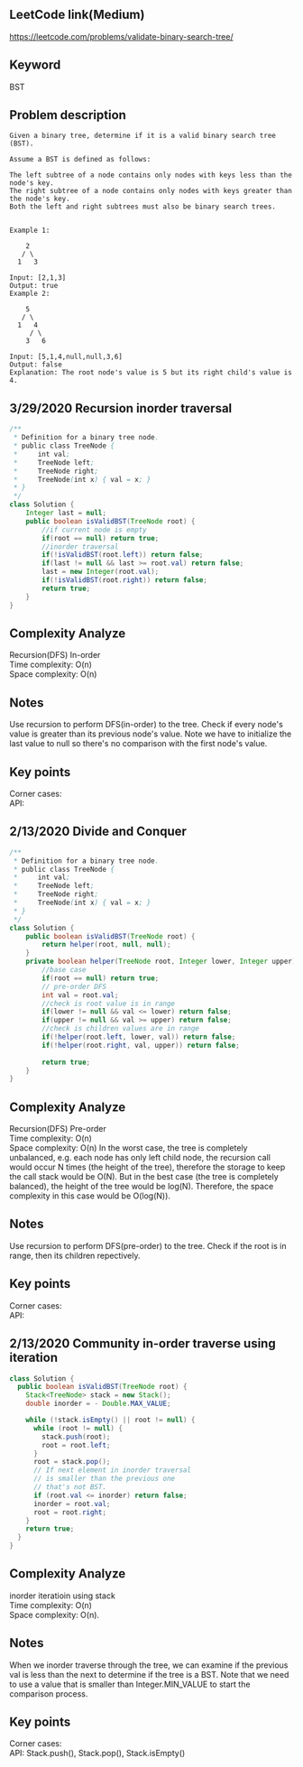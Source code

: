 ## LeetCode link(Medium)
https://leetcode.com/problems/validate-binary-search-tree/

## Keyword
BST

## Problem description
```
Given a binary tree, determine if it is a valid binary search tree (BST).

Assume a BST is defined as follows:

The left subtree of a node contains only nodes with keys less than the node's key.
The right subtree of a node contains only nodes with keys greater than the node's key.
Both the left and right subtrees must also be binary search trees.
 

Example 1:

    2
   / \
  1   3

Input: [2,1,3]
Output: true
Example 2:

    5
   / \
  1   4
     / \
    3   6

Input: [5,1,4,null,null,3,6]
Output: false
Explanation: The root node's value is 5 but its right child's value is 4.
```

## 3/29/2020 Recursion inorder traversal

```java
/**
 * Definition for a binary tree node.
 * public class TreeNode {
 *     int val;
 *     TreeNode left;
 *     TreeNode right;
 *     TreeNode(int x) { val = x; }
 * }
 */
class Solution {
    Integer last = null;
    public boolean isValidBST(TreeNode root) {
        //if current node is empty
        if(root == null) return true;
        //inorder traversal
        if(!isValidBST(root.left)) return false;
        if(last != null && last >= root.val) return false;
        last = new Integer(root.val);
        if(!isValidBST(root.right)) return false;
        return true;
    }
}
```

## Complexity Analyze
Recursion(DFS) In-order\
Time complexity: O(n) \
Space complexity: O(n)

## Notes
Use recursion to perform DFS(in-order) to the tree. Check if every node's value is greater than its previous node's value. Note we have to initialize the last value to null so there's no comparison with the first node's value.

## Key points
Corner cases: \
API:

## 2/13/2020 Divide and Conquer

```java
/**
 * Definition for a binary tree node.
 * public class TreeNode {
 *     int val;
 *     TreeNode left;
 *     TreeNode right;
 *     TreeNode(int x) { val = x; }
 * }
 */
class Solution {
    public boolean isValidBST(TreeNode root) {
        return helper(root, null, null);
    }
    private boolean helper(TreeNode root, Integer lower, Integer upper){
        //base case
        if(root == null) return true;
        // pre-order DFS
        int val = root.val;
        //check is root value is in range
        if(lower != null && val <= lower) return false;
        if(upper != null && val >= upper) return false;
        //check is children values are in range
        if(!helper(root.left, lower, val)) return false;
        if(!helper(root.right, val, upper)) return false;
           
        return true;
    }
}
```

## Complexity Analyze
Recursion(DFS) Pre-order\
Time complexity: O(n) \
Space complexity: O(n) In the worst case, the tree is completely unbalanced, e.g. each node has only left child node, the recursion call would occur N times (the height of the tree), therefore the storage to keep the call stack would be O(N). But in the best case (the tree is completely balanced), the height of the tree would be log(N). Therefore, the space complexity in this case would be O(log(N)).

## Notes
Use recursion to perform DFS(pre-order) to the tree. Check if the root is in range, then its children repectively.

## Key points
Corner cases: \
API:

## 2/13/2020 Community in-order traverse using iteration

```java
class Solution {
  public boolean isValidBST(TreeNode root) {
    Stack<TreeNode> stack = new Stack();
    double inorder = - Double.MAX_VALUE;

    while (!stack.isEmpty() || root != null) {
      while (root != null) {
        stack.push(root);
        root = root.left;
      }
      root = stack.pop();
      // If next element in inorder traversal
      // is smaller than the previous one
      // that's not BST.
      if (root.val <= inorder) return false;
      inorder = root.val;
      root = root.right;
    }
    return true;
  }
}
```

## Complexity Analyze
inorder iteratioin using stack\
Time complexity: O(n)\
Space complexity: O(n).

## Notes
When we inorder traverse through the tree, we can examine if the previous val is less than the next to determine if the tree is a BST. Note that we need to use a value that is smaller than Integer.MIN_VALUE to start the comparison process.

## Key points
Corner cases:\
API: Stack.push(), Stack.pop(), Stack.isEmpty()
